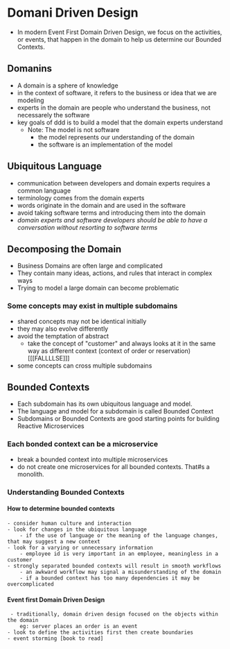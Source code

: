 # Domani Driven Design

- In modern Event First Domain Driven Design, we focus on the activities, or events, that happen in the domain to help us determine our Bounded Contexts.

## Domanins

- A domain is a sphere of knowledge
- in the context of software, it refers to the business or idea that we are modeling
- experts in the domain are people who understand the business, not necessarely the software
- key goals of ddd is to build a model that the domain experts understand
    - Note: The model is not software
        - the model represents our understanding of the domain
        - the software is an implementation of the model

## Ubiquitous Language

- communication between developers and domain experts requires a common language
- terminology comes from the domain experts
- words originate in the domain and are used in the software
- avoid taking software terms and introducing them into the domain
- *domain experts and software developers should be able to have a conversation without resorting to software terms*

## Decomposing the Domain

- Business Domains are often large and complicated
- They contain many ideas, actions, and rules that interact in complex ways
- Trying to model a large domain can become problematic

### Some concepts may exist in multiple subdomains

- shared concepts may not be identical initially
- they may also evolve differently
- avoid the temptation of abstract
    - take the concept of "customer" and always looks at it in the same way as different context (context of order or reservation) [[[FALLLLSE]]]
- some concepts can cross multiple subdomains

## Bounded Contexts

- Each subdomain has its own ubiquitous language and model.
- The language and model for a subdomain is called Bounded Context
- Subdomains or Bounded Contexts are good starting points for building Reactive Microservices

### Each bonded context can be a microservice

- break a bounded context into multiple microservices
- do not create one microservices for all bounded contexts. That#s a monolith.

### Understanding Bounded Contexts

#### How to determine bounded contexts

    - consider human culture and interaction
    - look for changes in the ubiquitous language
        - if the use of language or the meaning of the language changes, that may suggest a new context
    - look for a varying or unnecessary information
        - employee id is very important in an employee, meaningless in a customer
    - strongly separated bounded contexts will result in smooth workflows
        - an awkward workflow may signal a misunderstanding of the domain
        - if a bounded context has too many dependencies it may be overcomplicated

#### Event first Domain Driven Design
     - traditionally, domain driven design focused on the objects within the domain
        eg: server places an order is an event
    - look to define the activities first then create boundaries
    - event storming [book to read]


